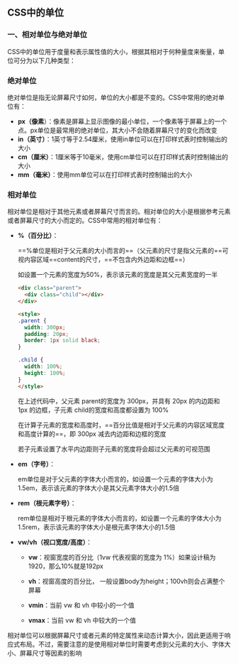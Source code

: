 ## CSS中的单位

### 一、相对单位与绝对单位

CSS中的单位用于度量和表示属性值的大小，根据其相对于何种量度来衡量，单位可分为以下几种类型：

### 绝对单位

绝对单位是指无论屏幕尺寸如何，单位的大小都是不变的。CSS中常用的绝对单位有：

- **px（像素**）：像素是屏幕上显示图像的最小单位，一个像素等于屏幕上的一个点。px单位是最常用的绝对单位，其大小不会随着屏幕尺寸的变化而改变
- **in（英寸）**：1英寸等于2.54厘米，使用in单位可以在打印样式表时控制输出的大小
- **cm（厘米）**：1厘米等于10毫米，使用cm单位可以在打印样式表时控制输出的大小
- **mm（毫米）**：使用mm单位可以在打印样式表时控制输出的大小

### 相对单位

相对单位是相对于其他元素或者屏幕尺寸而言的。相对单位的大小是根据参考元素或者屏幕尺寸的大小而定的。CSS中常用的相对单位有：

- **%（百分比）**：

  ==%单位是相对于父元素的大小而言的==（父元素的尺寸是指父元素的==可视内容区域==content的尺寸，==不包含内外边距和边框==）

  如设置一个元素的宽度为50%，表示该元素的宽度是其父元素宽度的一半

  ```html
  <div class="parent">
    <div class="child"></div>
  </div>
  
  <style>
  .parent {
    width: 300px;
    padding: 20px;
    border: 1px solid black;
  }
  
  .child {
    width: 100%;
    height: 100%;
  }
  </style>
  ```

  在上述代码中，父元素 parent的宽度为 300px，并具有 20px 的内边距和 1px 的边框，子元素 child的宽度和高度都设置为 100%

  在计算子元素的宽度和高度时，==百分比值是相对于父元素的内容区域宽度和高度计算的==，即 300px 减去内边距和边框的宽度

  若子元素设置了水平内边距则子元素的宽度将会超过父元素的可视范围

- **em（字号）**：

  em单位是对于父元素的字体大小而言的，如设置一个元素的字体大小为1.5em，表示该元素的字体大小是其父元素字体大小的1.5倍

- **rem（根元素字号）**：

  rem单位是相对于根元素的字体大小而言的，如设置一个元素的字体大小为1.5rem，表示该元素的字体大小是根元素字体大小的1.5倍

- **vw/vh（视口宽度/高度）**：

  - **vw**：视窗宽度的百分比（1vw 代表视窗的宽度为 1%）如果设计稿为1920，那么10%就是192px 

  - **vh**：视窗高度的百分比， 一般设置body为height；100vh则会占满整个屏幕

  -  **vmin**：当前 vw 和 vh 中较小的一个值

  -  **vmax**：当前 vw 和 vh 中较大的一个值

    

相对单位可以根据屏幕尺寸或者元素的特定属性来动态计算大小，因此更适用于响应式布局。不过，需要注意的是使用相对单位时需要考虑到父元素的大小、字体大小、屏幕尺寸等因素的影响